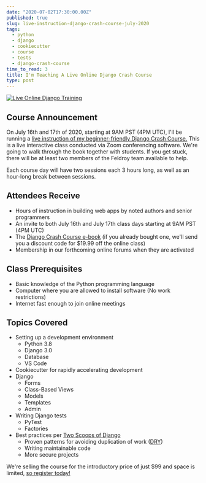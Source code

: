 ```yaml
---
date: "2020-07-02T17:30:00.00Z"
published: true
slug: live-instruction-django-crash-course-july-2020
tags:
  - python
  - django
  - cookiecutter
  - course
  - tests
  - django-crash-course
time_to_read: 3
title: I'm Teaching A Live Online Django Crash Course
type: post
---
```


[![Live Online Django Training](https://daniel.feldroy.com/images/dcc-online-training.png)](https://www.feldroy.com/products/django-crash-course?variant=32232086175831)

## Course Announcement

On July 16th and 17th of 2020, starting at 9AM PST (4PM UTC), I'll be running a [live instruction of my beginner-friendly Django Crash Course.](https://www.feldroy.com/products/django-crash-course?variant=32232086175831) This is a live interactive class conducted via Zoom conferencing software. We're going to walk through the book together with students. If you get stuck, there will be at least two members of the Feldroy team available to help.

Each course day will have two sessions each 3 hours long, as well as an hour-long break between sessions.

## Attendees Receive

- Hours of instruction in building web apps by noted authors and senior programmers
- An invite to both July 16th and July 17th class days starting at 9AM PST (4PM UTC)
- The [Django Crash Course e-book](https://www.feldroy.com/products/django-crash-course) (if you already bought one, we'll send you a discount code for $19.99 off the online class)
- Membership in our forthcoming online forums when they are activated

## Class Prerequisites

- Basic knowledge of the Python programming language
- Computer where you are allowed to install software (No work restrictions)
- Internet fast enough to join online meetings

## Topics Covered

- Setting up a development environment
  - Python 3.8
  - Django 3.0
  - Database
  - VS Code
- Cookiecutter for rapidly accelerating development
- Django
  - Forms
  - Class-Based Views
  - Models
  - Templates
  - Admin
- Writing Django tests
  - PyTest
  - Factories
- Best practices per [Two Scoops of Django](https://www.feldroy.com/products/two-scoops-of-django-3-x?variant=31605362196567)
  - Proven patterns for avoiding duplication of work ([DRY](https://en.wikipedia.org/wiki/Don%27t_repeat_yourself))
  - Writing maintainable code
  - More secure projects

We're selling the course for the introductory price of just $99 and space is limited, [so register today!](https://www.feldroy.com/products/django-crash-course?variant=32232086175831)
